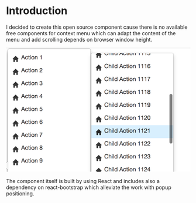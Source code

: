 # Introduction

I decided to create this open source component cause there is no available free components for context menu which can 
adapt the content of the menu and add scrolling depends on browser window height.

![alt text](https://raw.githubusercontent.com/acierto/react-contextmenu-bootstrap/master/lib/docs/imgs/context-menu.png)

The component itself is built by using React and includes also a dependency on react-bootstrap which alleviate 
the work with popup positioning.